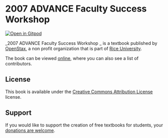 # 2007 ADVANCE Faculty Success Workshop 

[![Open in Gitpod](https://gitpod.io/button/open-in-gitpod.svg)](https://gitpod.io/from-referrer/)

_2007 ADVANCE Faculty Success Workshop _ is a textbook published by [OpenStax](https://openstax.org/), a non profit organization that is part of [Rice University](https://www.rice.edu/).

The book can be viewed [online](https://github.com/cnx-user-books/cnxbook-2007-advance-faculty-success-workshop/releases/latest), where you can also see a list of contributors.

## License
This book is available under the [Creative Commons Attribution License](./LICENSE) license.

## Support
If you would like to support the creation of free textbooks for students, your [donations are welcome](https://riceconnect.rice.edu/donation/support-openstax-banner).
